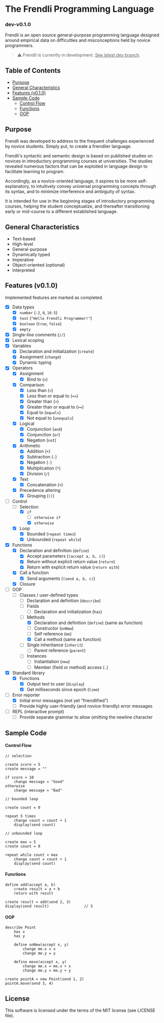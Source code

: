 # The Frendli Programming Language

### dev-v0.1.0

Frendli is an open source general-purpose programming language designed around empirical data on difficulties and misconceptions held by novice programmers.

> ⚠️ Frendli is currently in development. <u>See latest dev branch</u>.


## Table of Contents
- [Purpose](#purpose)
- [General Characteristics](#general-characteristics)
- [Features (v0.1.0)](#features-v010)
- [Sample Code](#sample-code)
    - [Control Flow](#control-flow)
    - [Functions](#functions)
    - [OOP](#oop)

## Purpose

Frendli was developed to address to the frequent challenges experienced by novice students. Simply put, to create a friendlier language.

Frendli's syntactic and semantic design is based on published studies on novices in introductory programming courses at universities. The studies revealed numerous factors that can be exploited in language design to facilitate learning to program.

Accordingly, as a novice-oriented language, it aspires to be more self-explanatory, to intuitively convey universal programming concepts through its syntax, and to minimize interference and ambiguity of syntax.

It is intended for use in the beginning stages of introductory programming courses, helping the student conceptualize, and thereafter transitioning early or mid-course to a different established language.

## General Characteristics

* Text-based
* High-level
* General-purpose
* Dynamically typed
* Imperative
* Object-oriented (optional)
* Interpreted

## Features (v0.1.0)

Implemented features are marked as completed.

- [x] Data types
  - [x] `number` (`-2`, `0`, `10.5`)
  - [x] `text` (`"Hello Frendli Programmer!"`)
  - [x] `boolean` (`true`, `false`)
  - [x] `empty`
- [x] Single-line comments (`//`)
- [x] Lexical scoping
- [x] Variables
  - [x] Declaration and initialization (`create`)
  - [x] Assignment (`change`)
  - [x] Dynamic typing
- [x] Operators
  - [x] Assignment
    - [x] Bind to (`=`)
  - [x] Comparison
    - [x] Less than (`<`)
    - [x] Less than or equal to (`<=`)
    - [x] Greater than (`>`)
    - [x] Greater than or equal to (`>=`)
    - [x] Equal to (`equals`)
    - [x] Not equal to (`unequals`)
  - [x] Logical
    - [x] Conjunction (`and`)
    - [x] Conjunction (`or`)
    - [x] Negation (`not`)
  - [x] Arithmetic
    - [x] Addition (`+`)
    - [x] Subtraction (`-`)
    - [x] Negation (`-`)
    - [x] Multiplication (`*`)
    - [x] Division (`/`)
  - [x] Text
    - [x] Concatenation (`+`)
  - [x] Precedence altering
    - [x] Grouping (`()`)
- [ ] Control
  - [ ] Selection
    - [x] `if`
      - [ ] `otherwise if`
      - [x] `otherwise`
  - [x] Loop
    - [x] Bounded (`repeat times`)
    - [x] Unbounded (`repeat while`)
- [x] Functions
  - [x] Declaration and definition (`define`)
    - [x] Accept parameters (`(accept a, b, c)`)
    - [x] Return without explicit return value (`return`)
    - [x] Return with explicit return value (`return with`)
  - [x] Call a function
    - [x] Send arguments (`(send a, b, c)`)
  - [x] Closure
- [ ] OOP
  - [ ] Classes / user-defined types
    - [ ] Declaration and definition (`describe`)
    - [ ] Fields
      - [ ] Declaration and initialization (`has`)
    - [ ] Methods
      - [x] Declaration and definition (`define`) (same as function)
      - [ ] Constructor (`onNew`)
      - [ ] Self reference (`me`)
      - [x] Call a method (same as function)
    - [ ] Single inheritance (`inherit`)
      - [ ] Parent reference (`parent`)
    - [ ] Instances
      - [ ] Instantiation (`new`)
      - [ ] Member (field or method) access (`.`)
- [x] Standard library
  - [x] Functions
    - [x] Output text to user (`display`)
    - [x] Get milliseconds since epoch (`time`)
- [ ] Error reporter
  - [x] Initial error messages (not yet “friendlified”)
  - [ ] Provide highly user-friendly (and novice-friendly) error messages
- [ ] REPL (interactive prompt)
  - [ ] Provide separate grammar to allow omitting the newline character

## Sample Code

#### Control Flow
```
// selection

create score = 5
create message = ""

if score > 10
    change message = "Good"
otherwise
    change message = "Bad"
```

```
// bounded loop

create count = 0

repeat 5 times
    change count = count + 1
    display(send count)
```

```
// unbounded loop

create max = 5
create count = 0

repeat while count < max
    change count = count + 1
    display(send count)
```

#### Functions
```
define add(accept a, b)
    create result = a + b
    return with result

create result = add(send 2, 3)
display(send result)                // 5
```

#### OOP
```
describe Point
    has x
    has y

    define onNew(accept x, y)
        change me.x = x
        change me.y = y

    define move(accept x, y)
        change me.x = me.x + x
        change me.y = me.y + y

create pointA = new Point(send 1, 2)
pointA.move(send 3, 4)
```

## License

This software is licensed under the terms of the MIT license (see LICENSE file).
